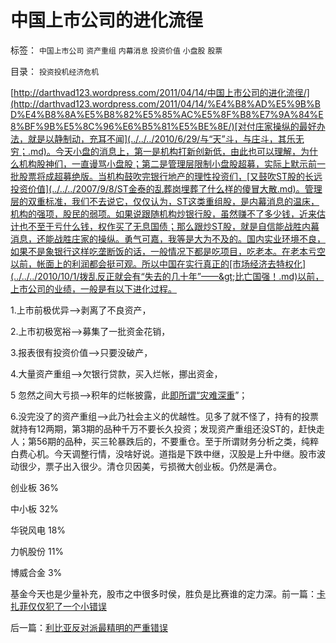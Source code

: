 # 中国上市公司的进化流徎

标签： `中国上市公司` `资产重组` `内幕消息` `投资价值` `小盘股` `股票` 

目录： `投资投机经济危机`

[http://darthvad123.wordpress.com/2011/04/14/中国上市公司的进化流徎/](http://darthvad123.wordpress.com/2011/04/14/%E4%B8%AD%E5%9B%BD%E4%B8%8A%E5%B8%82%E5%85%AC%E5%8F%B8%E7%9A%84%E8%BF%9B%E5%8C%96%E6%B5%81%E5%BE%8E/)[对付庄家操纵的最好办法，就是以静制动，充耳不闻](../../../2010/6/29/与“天”斗，与庄斗，其乐无穷；.md)。今天小盘的消息上，第一是机构打新创新低，由此也可以理解，为什么机构股神们，一直谩骂小盘股；第二是管理层限制小盘股超募，实际上默示前一批股票将成超募绝版。当机构鼓吹完银行地产的理性投资们，[又鼓吹ST股的长远投资价值](../../../2007/9/8/ST金泰的乱葬岗埋葬了什么样的傻冒大散.md)。管理层的双重标准，我们不去说它，仅仅认为，ST这类重组股，是内幕消息的温床，机构的强项，股民的弱项。如果说跟随机构炒银行股，虽然赚不了多少钱，近来估计也不至于亏什么钱，权作买了无息国债；那么跟炒ST股，就是自信能战胜内幕消息，还能战胜庄家的操纵。勇气可嘉，我等是大为不及的。国内实业环境不良，如果不是象银行这样吃垄断饭的话，一般情况下都是吃项目，吃老本。在老本亏空以前，帐面上的利润都会挺可观。所以中国在实行真正的[市场经济去特权化](../../../2010/10/1/拨乱反正就会有“失去的几十年”——&gt;比亡国强！.md)以前，上市公司的业绩，一般是有以下进化过程。

1.上市前极优异——>剥离了不良资产，

2.上市初极宽裕——>募集了一批资金花销，

3.报表很有投资价值——>只要没破产，

4.大量资产重组——>欠银行贷款，买入烂帐，挪出资金，

5 忽然之间大亏损——>积年的烂帐披露，此[即所谓“灾难深重](../../../2011/4/12/灾难经济学和灾难的政治价值.md)”；

6.没完没了的资产重组——>此乃社会主义的优越性。见多了就不怪了，持有的投票就持有12两期，第3期的品种千万不要长久投资；发现资产重组还没ST的，赶快走人；第56期的品种，买三轮暴跌后的，不要重仓。至于所谓财务分析之类，纯粹白费心机。今天调整行情，没啥好说。道指是下跌中继，汉股是上升中继。股市波动很少，票子出入很少。清仓贝因美，亏损微大创业板。仍然是满仓。

创业板 36%

中小板 32%

华锐风电 18%

力帆股份 11%

博威合金 3%



基金今天也是少量补充，股市之中很多时侯，胜负是比赛谁的定力深。前一篇：[卡扎菲仅仅犯了一个小错误](../../../2011/4/13/卡扎菲仅仅犯了一个小错误.md)

后一篇：[利比亚反对派最精明的严重错误](../../../2011/4/14/利比亚反对派最精明的严重错误.md)